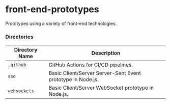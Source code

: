 # front-end-prototypes

Prototypes using a variety of front-end technologies.

### Directories

| Directory Name | Description                                                 |
|----------------|-------------------------------------------------------------|
| `.github`      | GitHub Actions for CI/CD pipelines.                         |
| `sse`          | Basic Client/Server Server-Sent Event prototype in Node.js. |
| `websockets`   | Basic Client/Server WebSocket prototype in Node.js.         |